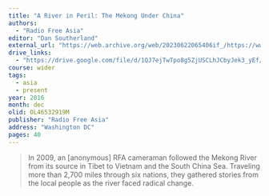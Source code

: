 ```yaml
---
title: "A River in Peril: The Mekong Under China"
authors:
  - "Radio Free Asia"
editor: "Dan Southerland"
external_url: "https://web.archive.org/web/20230622065406if_/https://www.rfa.org/english/bookshelf/Mekong.pdf"
drive_links:
  - "https://drive.google.com/file/d/1QJ7ejTwTpo8g5ZjUSCLhJCbyJek3_yEf/view?usp=drivesdk"
course: wider
tags:
  - asia
  - present
year: 2016
month: dec
olid: OL46532919M
publisher: "Radio Free Asia"
address: "Washington DC"
pages: 40
---
```


> In 2009, an [anonymous] RFA cameraman followed the Mekong River from its source in Tibet to Vietnam and the South China Sea. Traveling more than 2,700 miles through six nations, they gathered stories from the local people as the river faced radical change.

